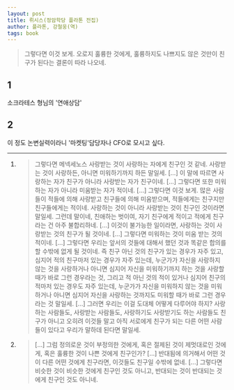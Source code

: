 ```yaml
---
layout: post
title: 뤼시스(정암학당 플라톤 전집)
author: 플라톤, 강철웅(역)
tags: book
---
```


> 그렇다면 이것 보게. 오로지 훌륭한 것에게, 훌륭하지도 나쁘지도 않은 것만이 친구가 된다는 결론이 따라 나오네.

## 1
소크라테스 형님의 '연애상담'

## 2
이 정도 논변실력이라니 '마켓팅'담당자나 CFO로 모시고 싶다.

----


1. > 그렇다면 메넥세노스 사랑받는 것이 사랑하는 자에게 친구인 것 같네. 사랑받는 것이 사랑하든, 아니면 미워하기까지 하든 말일세. [...] 이 말에 따르면 사랑하는 자가 친구가 아니라 사랑받는 자가 친구이네. [...] 그렇다면 또한 미워하는 자가 아니라 미움받는 자가 적이네. [...] 그렇다면 이것 보게. 많은 사람들이 적들에 의해 사랑받고 친구들에 의해 미움받으며, 적들에게는 친구지만 친구들에게는 적이네. 사랑하는 것이 아니라 사랑받는 것이 친구인 것이라면 말일세. 그런데 말이네, 친애하는 벗이여, 자기 친구에게 적이고 적에게 친구라는 건 아주 불합리하네. [...] 이것이 불가능한 일이라면, 사랑하는 것이 사랑받는 것의 친구가 될 것이네. [...] 그렇다면 미워하는 것이 미움 받는 것의 적이네. [...] 그렇다면 우리는 앞서의 것들에 대해서 했던 것과 똑같은 합의를 할 수밖에 없게 될 것이네. 즉 친구 아닌 것의 친구가 있는 경우가 자주 있고, 심지어 적의 친구마저 있는 경우가 자주 있는데, 누군가가 자신을 사랑하지 않는 것을 사랑하거나 아니면 심지어 자신을 미워하기까지 하는 것을 사랑할 때가 바로 그런 경우라는 것, 그리고 적 아닌 것의 적이 있거나 심지어 친구의 적마저 있는 경우도 자주 있는데, 누군가가 자신을 미워하지 않는 것을 미워하거나 아니면 심지어 자신을 사랑하는 것까지도 미워할 때가 바로 그런 경우라는 것 말일세. [...] 그러면 우리는 이걸 도대체 어떻게 다루어야 하지? 사랑하는 사람들도, 사랑받는 사람들도, 사랑하기도 사랑받기도 하는 사람들도 친구가 아니고 오히려 이것들 말고 아직 서로에게 친구가 되는 다른 어떤 사람들이 있다고 우리가 말하데 된다면 말일세.
 
2. > [...] 그럼 정의로운 것이 부정의한 것에게, 혹은 절제된 것이 제멋대로인 것에게, 혹은 훌륭한 것이 나쁜 것에게 친구인가? [...] 반대됨에 의거해서 어떤 것이 다른 어떤 것에게 친구라면, 이것들도 친구일 수밖에 없네. [...] 그렇다면 비슷한 것이 비슷한 것에게 친구인 것도 아니고, 반대되는 것이 반대되는 것에게 친구인 것도 아니네.

